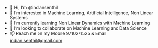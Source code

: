 - 👋 Hi, I’m @indiansenthil
- 👀 I’m interested in Machine Learning, Artificial Intelligence, Non Linear Systems
- 🌱 I’m currently learning Non Linear Dynamics with Machine Learning
- 💞️ I’m looking to collaborate on Machine Learning and Data Science
- 📫 Reach me on my Mobile 9710271525 & Email indian.senthil@gmail.com

<!---
indiansenthil/indiansenthil is a ✨ special ✨ repository because its `README.md` (this file) appears on your GitHub profile.
You can click the Preview link to take a look at your changes.
--->
